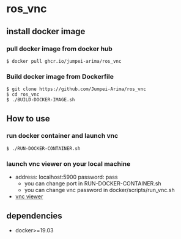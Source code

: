 # ros_vnc

## install docker image

### pull docker image from docker hub
```
$ docker pull ghcr.io/jumpei-arima/ros_vnc
```

### Build docker image from Dockerfile
```
$ git clone https://github.com/Jumpei-Arima/ros_vnc
$ cd ros_vnc
$ ./BUILD-DOCKER-IMAGE.sh
```

## How to use
### run docker container and launch vnc
```
$ ./RUN-DOCKER-CONTAINER.sh
```

### launch vnc viewer on your local machine
- address: localhost:5900 password: pass
    - you can change port in RUN-DOCKER-CONTAINER.sh
    - you can change vnc password in docker/scripts/run_vnc.sh
- [vnc viewer](https://chrome.google.com/webstore/detail/vnc%C2%AE-viewer-for-google-ch/iabmpiboiopbgfabjmgeedhcmjenhbla?utm_source=chrome-ntp-launcher)

## dependencies
- docker>=19.03
